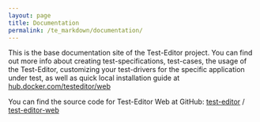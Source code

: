 ```yaml
---
layout: page
title: Documentation
permalink: /te_markdown/documentation/
---
```



This is the base documentation site of the Test-Editor project. You can find out more info about creating test-specifications, test-cases, the usage of the Test-Editor, customizing your test-drivers for the specific application under test, as well as quick local installation guide at [hub.docker.com/testeditor/web](https://hub.docker.com/r/testeditor/web/)

You can find the source code for Test-Editor Web at GitHub:
[test-editor][test-editor-organization] /
[test-editor-web](https://github.com/test-editor/test-editor-web)


[test-editor-organization]: https://github.com/test-editor
